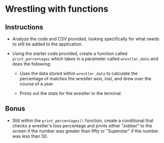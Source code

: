 # Wrestling with functions

## Instructions

* Analyze the code and CSV provided, looking specifically for what needs to still be added to the application.

* Using the starter code provided, create a function called `print_percentages` which takes in a parameter called `wrestler_data` and does the following:

  * Uses the data stored within `wrestler_data` to calculate the percentage of matches the wrestler won, lost, and drew over the course of a year.

  * Prints out the stats for the wrestler to the terminal.

## Bonus

* Still within the `print_percentages()` function, create a conditional that checks a wrestler's loss percentage and prints either "Jobber" to the screen if the number was greater than fifty or "Superstar" if the number was less than 50.
